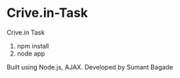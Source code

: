 # Crive.in-Task
Crive.in Task

1. npm install
2. node app



Built using Node.js, AJAX. Developed by Sumant Bagade
